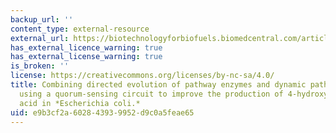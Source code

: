 ```yaml
---
backup_url: ''
content_type: external-resource
external_url: https://biotechnologyforbiofuels.biomedcentral.com/articles/10.1186/s13068-019-1438-3
has_external_licence_warning: true
has_external_license_warning: true
is_broken: ''
license: https://creativecommons.org/licenses/by-nc-sa/4.0/
title: Combining directed evolution of pathway enzymes and dynamic pathway regulation
  using a quorum-sensing circuit to improve the production of 4-hydroxyphenylacetic
  acid in *Escherichia coli.*
uid: e9b3cf2a-6028-4393-9952-d9c0a5feae65
---
```

